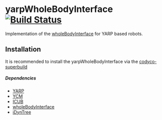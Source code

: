 yarpWholeBodyInterface [![Build Status](https://travis-ci.org/robotology-playground/yarp-wholebodyinterface.svg?branch=master)](https://travis-ci.org/robotology-playground/yarp-wholebodyinterface)
======================

Implementation of the [wholeBodyInterface](https://github.com/robotology-playground/wholeBodyInterface) for YARP based robots.

## Installation

It is recommended to install the yarpWholeBodyInterface via the [codyco-superbuild](https://github.com/robotology/codyco-superbuild)

##### Dependencies
- [YARP](https://github.com/robotology/yarp)
- [YCM](https://github.com/robotology/ycm)
- [ICUB](https://github.com/robotology/icub-main)
- [wholeBodyInterface](https://github.com/robotology-playground/wholeBodyInterface)
- [iDynTree](https://github.com/robotology-playground/iDynTree)

